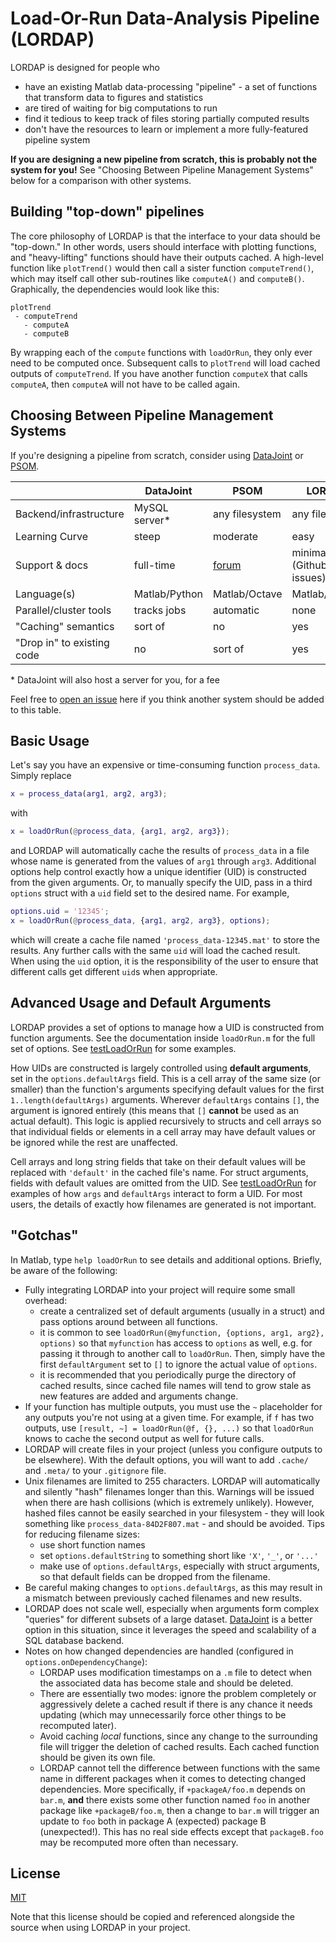 Load-Or-Run Data-Analysis Pipeline (LORDAP)
===

LORDAP is designed for people who

- have an existing Matlab data-processing "pipeline" - a set of functions that transform data to figures and statistics
- are tired of waiting for big computations to run
- find it tedious to keep track of files storing partially computed results
- don't have the resources to learn or implement a more fully-featured pipeline system

__If you are designing a new pipeline from scratch, this is probably not the system for you!__ See "Choosing Between Pipeline Management Systems" below for a comparison with other systems.

Building "top-down" pipelines
---

The core philosophy of LORDAP is that the interface to your data should be "top-down." In other words, users should interface with plotting functions, and "heavy-lifting" functions should have their outputs cached. A high-level function like `plotTrend()` would then call a sister function `computeTrend()`, which may itself call other sub-routines like `computeA()` and `computeB()`. Graphically, the dependencies would look like this:

```
plotTrend
 - computeTrend
   - computeA
   - computeB
```

By wrapping each of the `compute` functions with `loadOrRun`, they only ever need to be computed once. Subsequent calls to `plotTrend` will load cached outputs of `computeTrend`. If you have another function `computeX` that calls `computeA`, then `computeA` will not have to be called again.

Choosing Between Pipeline Management Systems
---

If you're designing a pipeline from scratch, consider using [DataJoint](https://datajoint.io) or [PSOM](http://psom.simexp-lab.org/).

| | DataJoint | PSOM | LORDAP |
| -------------- | ------------- | ------------- | ------------- |
| Backend/infrastructure | MySQL server* | any filesystem | any filesystem |
| Learning Curve | steep | moderate | easy |
| Support & docs | full-time | [forum](https://www.nitrc.org/forum/forum.php?forum_id=1316) | minimal (Github issues) |
| Language(s) | Matlab/Python | Matlab/Octave | Matlab/Octave |
| Parallel/cluster tools | tracks jobs | automatic | none |
| "Caching" semantics | sort of | no | yes |
| "Drop in" to existing code | no | sort of | yes |

\* DataJoint will also host a server for you, for a fee

Feel free to [open an issue](https://github.com/wrongu/lorps/issues) here if you think another system should be added to this table.

Basic Usage
---

Let's say you have an expensive or time-consuming function `process_data`. Simply replace

```matlab
x = process_data(arg1, arg2, arg3);
```

with 

```matlab
x = loadOrRun(@process_data, {arg1, arg2, arg3});
```

and LORDAP will automatically cache the results of `process_data` in a file whose name is generated from the values of `arg1` through `arg3`.
Additional options help control exactly how a unique identifier (UID) is constructed from the given arguments. Or, to manually
specify the UID, pass in a third `options` struct with a `uid` field set to the desired name. For example,

```matlab
options.uid = '12345';
x = loadOrRun(@process_data, {arg1, arg2, arg3}, options);
```

which will create a cache file named `'process_data-12345.mat'` to store the results. Any further calls with the same `uid` will load the
cached result. When using the `uid` option, it is the responsibility of the user to ensure that different calls get different `uid`s when appropriate.

Advanced Usage and Default Arguments
---

LORDAP provides a set of options to manage how a UID is constructed from function arguments. See the documentation inside `loadOrRun.m`
for the full set of options. See [testLoadOrRun](testLoadOrRun.m) for some examples.

How UIDs are constructed is largely controlled using **default arguments**, set in the `options.defaultArgs` field. This is a cell array of the same size (or smaller) than the function's arguments specifying default values for the first `1..length(defaultArgs)` arguments. Wherever `defaultArgs` contains `[]`, the argument is ignored entirely (this means that `[]` **cannot** be used as an actual default). This logic is applied recursively to structs and cell arrays so that individual fields or elements in a cell array may have default values or be ignored while the rest are unaffected.

Cell arrays and long string fields that take on their default values will be replaced with `'default'` in the cached file's name. For struct arguments, fields with default values are omitted from the UID. See [testLoadOrRun](testLoadOrRun.m) for examples of how `args` and `defaultArgs` interact to form a UID. For most users, the details of exactly how filenames are generated is not important.

"Gotchas"
---

In Matlab, type `help loadOrRun` to see details and additional options. Briefly, be aware of the following:

* Fully integrating LORDAP into your project will require some small overhead:
    * create a centralized set of default arguments (usually in a struct) and pass options around between all functions.
    * it is common to see `loadOrRun(@myfunction, {options, arg1, arg2}, options)` so that `myfunction` has access to `options` as well, e.g. for passing it through to another call to `loadOrRun`. Then, simply have the first `defaultArgument` set to `[]` to ignore the actual value of `options`.
    * it is recommended that you periodically purge the directory of cached results, since cached file names will tend to grow stale as new features are added and arguments change.
* If your function has multiple outputs, you must use the `~` placeholder for any outputs you're not using at a given time. For example, if `f` has two outputs, use `[result, ~] = loadOrRun(@f, {}, ...)` so that `loadOrRun` knows to cache the second output as well for future calls.
* LORDAP will create files in your project (unless you configure outputs to be elsewhere). With the default options, you will want to add `.cache/` and `.meta/` to your `.gitignore` file.
* Unix filenames are limited to 255 characters. LORDAP will automatically and silently "hash" filenames longer than this. Warnings will be issued when there are hash collisions (which is extremely unlikely). However, hashed files cannot be easily searched in your filesystem - they will look something like `process_data-84D2F807.mat` - and should be avoided. Tips for reducing filename sizes:
    * use short function names
    * set `options.defaultString` to something short like `'X'`, `'_'`, or `'...'`
    * make use of `options.defaultArgs`, especially with struct arguments, so that default fields can be dropped from the filename.
* Be careful making changes to `options.defaultArgs`, as this may result in a mismatch between previously cached filenames and new results.
* LORDAP does not scale well, especially when arguments form complex "queries" for different subsets of a large dataset. [DataJoint](https://datajoint.io) is a better option in this situation, since it leverages the speed and scalability of a SQL database backend.
* Notes on how changed dependencies are handled (configured in `options.onDependencyChange`):
    * LORDAP uses modification timestamps on a `.m` file to detect when the associated data has become stale and should be deleted.
    * There are essentially two modes: ignore the problem completely or aggressively delete a cached result if there is any chance it needs updating (which may unnecessarily force other things to be recomputed later).
    * Avoid caching _local_ functions, since any change to the surrounding file will trigger the deletion of cached results. Each cached function should be given its own file.
    * LORDAP cannot tell the difference between functions with the same name in different packages when it comes to detecting changed dependencies. More specifically, if `+packageA/foo.m` depends on `bar.m`, __and__ there exists some other function named `foo` in another package like `+packageB/foo.m`, then a change to `bar.m` will trigger an update to `foo` both in package A (expected) package B (unexpected!). This has no real side effects except that `packageB.foo` may be recomputed more often than necessary.

License
---

[MIT](LICENSE.txt)

Note that this license should be copied and referenced alongside the source when using LORDAP in your project.
